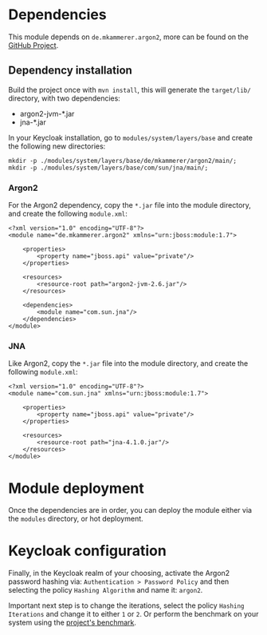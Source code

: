 # Dependencies
This module depends on `de.mkammerer.argon2`, more can be found on the [GitHub Project](https://github.com/phxql/argon2-jvm).

## Dependency installation
Build the project once with `mvn install`, this will generate the `target/lib/` directory, with two dependencies:
* argon2-jvm-*.jar
* jna-*.jar

In your Keycloak installation, go to `modules/system/layers/base` and create the following new directories:
```
mkdir -p ./modules/system/layers/base/de/mkammerer/argon2/main/;
mkdir -p ./modules/system/layers/base/com/sun/jna/main/;
```

### Argon2
For the Argon2 dependency, copy the `*.jar` file into the module directory, and create the following `module.xml`:
```
<?xml version="1.0" encoding="UTF-8"?>
<module name="de.mkammerer.argon2" xmlns="urn:jboss:module:1.7">

    <properties>
        <property name="jboss.api" value="private"/>
    </properties>

    <resources>
        <resource-root path="argon2-jvm-2.6.jar"/>
    </resources>

    <dependencies>
        <module name="com.sun.jna"/>
    </dependencies>
</module>
```

### JNA
Like Argon2, copy the `*.jar` file into the module directory, and create the following `module.xml`:
```
<?xml version="1.0" encoding="UTF-8"?>
<module name="com.sun.jna" xmlns="urn:jboss:module:1.7">

    <properties>
        <property name="jboss.api" value="private"/>
    </properties>

    <resources>
        <resource-root path="jna-4.1.0.jar"/>
    </resources>
</module>
```

# Module deployment
Once the dependencies are in order, you can deploy the module either via the `modules` directory, or hot deployment.

# Keycloak configuration
Finally, in the Keycloak realm of your choosing, activate the Argon2 password hashing via:
`Authentication > Password Policy` and then selecting the policy `Hashing Algorithm` and name it: `argon2`.

Important next step is to change the iterations, select the policy `Hashing Iterations` and change it to either `1` or `2`.
Or perform the benchmark on your system using the [project's benchmark](https://github.com/phxql/argon2-jvm#recommended-parameters).